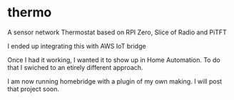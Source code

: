 # thermo
A sensor network Thermostat based on RPI Zero, Slice of Radio and PiTFT

I ended up integrating this with AWS IoT bridge

Once I had it working, I wanted it to show up in Home Automation.  To do that I swiched to an etirely different approach.

I am now running homebridge with a plugin of my own making.  I will post that project soon.
